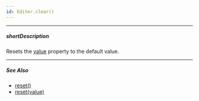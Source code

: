 ```yaml
---
id: Editor.clear()
---
```

---
##### shortDescription
Resets the [value](/api-reference/10%20UI%20Components/Editor/1%20Configuration/value.md '{basewidgetpath}/Configuration/#value') property to the default value.

---
##### See Also #####
- [reset()](/api-reference/10%20UI%20Components/Editor/3%20Methods/reset().md '{basewidgetpath}/Methods/#reset')
- [reset(value)](/api-reference/10%20UI%20Components/Editor/3%20Methods/reset(value).md '{basewidgetpath}/Methods/#resetvalue')